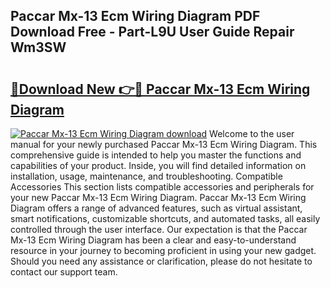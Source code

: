 ## Paccar Mx-13 Ecm Wiring Diagram PDF Download Free - Part-L9U User Guide Repair Wm3SW

# <h2><a href="http://dfrq90.blite.top/?on=Paccar+Mx-13+Ecm+Wiring+Diagram">🔗Download New 👉🔴 Paccar Mx-13 Ecm Wiring Diagram</a></h2>

[![Paccar Mx-13 Ecm Wiring Diagram download](https://i.imgur.com/lujVjoI.png)](http://dfrq90.blite.top/?on=Paccar+Mx-13+Ecm+Wiring+Diagram)
Welcome to the user manual for your newly purchased Paccar Mx-13 Ecm Wiring Diagram. This comprehensive guide is intended to help you master the functions and capabilities of your product. Inside, you will find detailed information on installation, usage, maintenance, and troubleshooting. Compatible Accessories This section lists compatible accessories and peripherals for your new Paccar Mx-13 Ecm Wiring Diagram. Paccar Mx-13 Ecm Wiring Diagram offers a range of advanced features, such as virtual assistant, smart notifications, customizable shortcuts, and automated tasks, all easily controlled through the user interface. Our expectation is that the Paccar Mx-13 Ecm Wiring Diagram has been a clear and easy-to-understand resource in your journey to becoming proficient in using your new gadget. Should you need any assistance or clarification, please do not hesitate to contact our support team.
